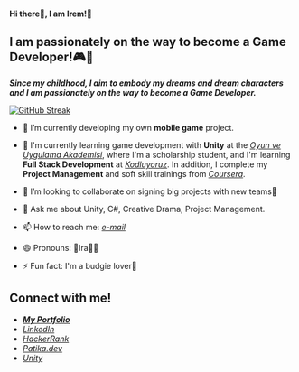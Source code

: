 #### Hi there👋, I am Irem!💫

## I am passionately on the way to become a Game Developer!🎮📱

***Since my childhood, I aim to embody my dreams and dream characters and I am passionately on the way to become a Game Developer.***

<!--
**iraska/iraska** is a ✨ _special_ ✨ repository because its `README.md` (this file) appears on your GitHub profile.

Here are some ideas to get you started:-->

[![GitHub Streak](https://github-readme-streak-stats.herokuapp.com?user=iraska&theme=burnt-neon&mode=weekly&type=png)](https://git.io/streak-stats)

- 🔭 I’m currently developing my own **mobile game** project.

- 🌱 I'm currently learning game development with **Unity** at the *[Oyun ve Uygulama Akademisi](https://oyunveuygulamaakademisi.com/)*, where I'm a scholarship student, and I'm learning **Full Stack Development** at *[Kodluyoruz](https://kodluyoruz.org/)*. In addition, I complete my **Project Management** and soft skill trainings from *[Coursera](https://www.coursera.org/)*.

- 👯 I’m looking to collaborate on signing big projects with new teams🤝

- 💬 Ask me about Unity, C#, Creative Drama, Project Management.
- 📫 How to reach me: *[e-mail](siremturna@gmail.com)*
- 😄 Pronouns: 🌈Ira🧜‍♀️
- ⚡ Fun fact: I'm a budgie lover🦜

## Connect with me!
- ***[My Portfolio](https://iraska.github.io/)***
- *[LinkedIn](www.linkedin.com/in/irem-turna)*
- *[HackerRank](https://www.hackerrank.com/iraska)*
- *[Patika.dev](https://app.patika.dev/iraska)*
- *[Unity](https://learn.unity.com/u/iremturna)*
